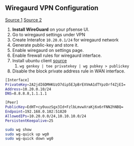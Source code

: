 ## Wiregaurd VPN Configuration

[Source 1](https://youtu.be/IvGjWndvTk0)
[Source 2](https://youtu.be/XEGb3ajiyXA)

1. **Install WireGuard** on your pfsense UI.
2. Go to wiregaurd settings under VPN
3. Create Interafce `10.20.0.1/24` for wiregaurd network
4. Generate public-key and store it.
5. Enable wiregaurd on settings page.
6. Enable firewall rules for wiregaurd interface.
7. Install ubuntu client [source](https://youtu.be/jb3uMuYYLhQ)
   1. `wg genkey | tee privatekey | wg pubkey > publickey`
8. Disable the block private address rule in WAN interface.

```bash                                                                      
[Interface]
PrivateKey=2A2jdI6DMHKUzO7dip5EJpBrEXVmA1dTYpzOrf4ZjEI=
Address=10.20.0.10/24
DNS=8.8.8.8,1.1.1.1

[Peer]
PublicKey=EdHT+cy0uuzSgx3Id+FzlbLmvwXraKj6x6rFNN2hNBQ=
Endpoint=192.168.0.102:51820
AllowedIPs=10.20.0.0/24,10.10.10.0/24
PersistentKeepalive=25
```

```bash
sudo wg show
sudo wg-quick up wg0
sudo wg-quick down wg0
```